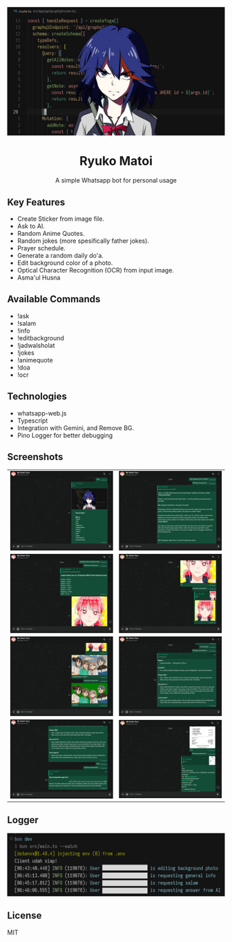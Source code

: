 <div align="center">
  <img src="src/assets/thumbnail.png" alt="thumbnail" />
  <h1>Ryuko Matoi</h1>
  <p>A simple Whatsapp bot for personal usage</p>
</div>

## Key Features

- Create Sticker from image file.
- Ask to AI.
- Random Anime Quotes.
- Random jokes (more spesifically father jokes).
- Prayer schedule.
- Generate a random daily do'a.
- Edit background color of a photo.
- Optical Character Recognition (OCR) from input image.
- Asma'ul Husna

## Available Commands

- !ask
- !salam
- !info
- !editbackground
- !jadwalsholat
- !jokes
- !animequote
- !doa
- !ocr

## Technologies

- whatsapp-web.js
- Typescript
- Integration with Gemini, and Remove BG.
- Pino Logger for better debugging

## Screenshots

|                                                                     |                                                                     |
| :-----------------------------------------------------------------: | :-----------------------------------------------------------------: |
| ![ss 1](./src/assets/Screenshot%20From%202025-08-18%2001-21-39.png) | ![ss 2](./src/assets/Screenshot%20From%202025-08-18%2001-22-35.png) |
| ![ss 3](./src/assets/Screenshot%20From%202025-08-18%2001-34-44.png) | ![ss 4](./src/assets/Screenshot%20From%202025-08-18%2001-34-55.png) |
| ![ss 5](./src/assets/Screenshot%20From%202025-08-18%2001-36-26.png) | ![ss 6](./src/assets/Screenshot%20From%202025-08-18%2001-41-52.png) |
| ![ss 7](./src/assets/Screenshot%20From%202025-08-18%2001-42-02.png) | ![ss 8](./src/assets/Screenshot%20From%202025-08-18%2001-47-52.png) |

## Logger

![log](./src/assets/log.png)

## License

MIT
